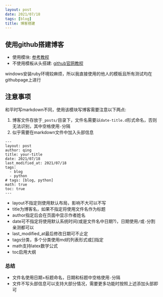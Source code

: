 ```yaml
---
layout: post
date: 2021/07/18
tags: [blog]
title: 博客搭建
---
```


## 使用github搭建博客

- 使用模块: [参考教程](https://github.com/FeDemo/fedemo.github.io)
- 不使用模板从头搭建: [github官网教程](https://docs.github.com/en/pages)

windows安装ruby环境较麻烦，所以我直接使用的他人的模板且所有测试均在githubpage上进行

## 注意事项
和平时写markdown不同，使用该模块写博客需要注意以下两点:
1. 博客文件存放于`_posts/`目录下，文件名需要以`date-title.d`形式命名，否则无法识别，其中空格使用`-`分隔
2. 似乎需要在markdown文件中加入头部信息
  ```
  ---
  layout: post
  author: qing
  title: your-title
  date: 2021/07/18
  last_modified_at: 2021/07/18
  tags: 
    - blog
    - python
  # tags: [blog, python]
  math: true
  toc: true
  ---
  ```
  - layout不指定则使用默认布局，影响不大可以不写
  - title为博客名，如果不指定将使用文件名作为标题
  - author指定后会在页面中显示作者姓名
  - date可不指定将使用默认系统时间(或是文件名中日期?)，日期使用`/`或`-`分割亲测都可以
  - last_modified_at最后修改日期可不止定
  - tags分类，多个分类使用md的列表形式或[]指定
  - math支持latex数学公式
  - toc启用大纲
### 总结
- 文件名使用日期+标题命名，日期和标题中空格使用`-`分隔
- 文件不写头部信息可以支持大部分情况，需要更多功能时按照上述添加头部即可
